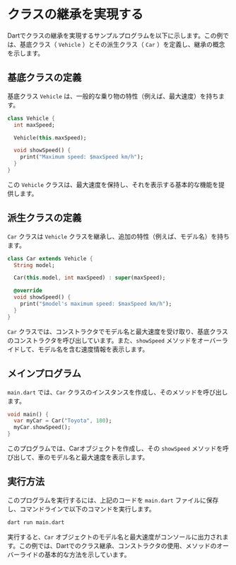 # クラスの継承を実現する

Dartでクラスの継承を実現するサンプルプログラムを以下に示します。この例では、基底クラス（ `Vehicle` ）とその派生クラス（ `Car` ）を定義し、継承の概念を示します。

## 基底クラスの定義
基底クラス `Vehicle` は、一般的な乗り物の特性（例えば、最大速度）を持ちます。
```dart
class Vehicle {
  int maxSpeed;

  Vehicle(this.maxSpeed);

  void showSpeed() {
    print("Maximum speed: $maxSpeed km/h");
  }
}
```
この `Vehicle` クラスは、最大速度を保持し、それを表示する基本的な機能を提供します。

## 派生クラスの定義
`Car` クラスは `Vehicle` クラスを継承し、追加の特性（例えば、モデル名）を持ちます。
```dart
class Car extends Vehicle {
  String model;

  Car(this.model, int maxSpeed) : super(maxSpeed);

  @override
  void showSpeed() {
    print("$model's maximum speed: $maxSpeed km/h");
  }
}
```
`Car` クラスでは、コンストラクタでモデル名と最大速度を受け取り、基底クラスのコンストラクタを呼び出しています。また、`showSpeed` メソッドをオーバーライドして、モデル名を含む速度情報を表示します。

## メインプログラム
`main.dart` では、`Car` クラスのインスタンスを作成し、そのメソッドを呼び出します。
```dart
void main() {
  var myCar = Car("Toyota", 180);
  myCar.showSpeed();
}
```
このプログラムでは、Carオブジェクトを作成し、その `showSpeed` メソッドを呼び出して、車のモデル名と最大速度を表示します。

## 実行方法
このプログラムを実行するには、上記のコードを `main.dart` ファイルに保存し、コマンドラインで以下のコマンドを実行します。
```bash
dart run main.dart
```

実行すると、`Car` オブジェクトのモデル名と最大速度がコンソールに出力されます。この例では、Dartでのクラス継承、コンストラクタの使用、メソッドのオーバーライドの基本的な方法を示しています。



